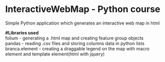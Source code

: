 # InteractiveWebMap - Python course
Simple Python application which generates an interactive web map in html

**#Libraries used** <br />
folium - generating a .html map and creating feature group objects <br />
pandas - reading .csv files and storing columns data in python lists<br />
branca.element - creating a draggable legend on the map with macro element and template element(html with jquery) <br />
